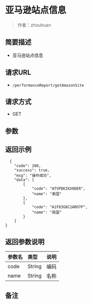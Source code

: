 # 亚马逊站点信息

> 作者：zhouhuan

## 简要描述

- 亚马逊站点信息

## 请求URL
- `/performanceReport/getAmazonSite`
  
## 请求方式
- GET 

## 参数

## 返回示例 

``` 
  {
	"code": 200,
	"success": true,
	"msg": "操作成功",
	"data": [
		{
			"code": "ATVPDKIKX0DER",
			"name": "美国"
		},
		{
			"code": "A1F83G8C2ARO7P",
			"name": "英国"
		}
	]
}
```

## 返回参数说明 

|参数名|类型|说明|
|:-----  |:-----|-----                           |
|code |String   |编码 |
|name |String   |名称 |

## 备注